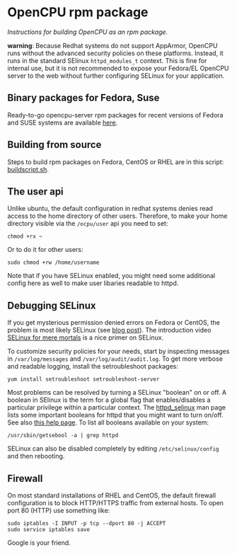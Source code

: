 # OpenCPU rpm package

*Instructions for building OpenCPU as an rpm package.*

**warning**: Because Redhat systems do not support AppArmor, OpenCPU runs without the advanced security policies on these platforms. Instead, it runs in the standard SElinux `httpd_modules_t` context. This is fine for internal use, but it is not recommended to expose your Fedora/EL OpenCPU server to the web without further configuring SELinux for your application.

## Binary packages for Fedora, Suse

Ready-to-go opencpu-server rpm packages for recent versions of Fedora and SUSE systems are available [here](http://software.opensuse.org/download.html?project=home:jeroenooms:opencpu-1.4&package=opencpu).

## Building from source

Steps to build rpm packages on Fedora, CentOS or RHEL are in this script: [buildscript.sh](buildscript.sh).

## The user api

Unlike ubuntu, the default configuration in redhat systems denies read access to the home directory of other users. Therefore, to make your home directory visible via the `/ocpu/user` api you need to set:

	chmod +rx ~

Or to do it for other users:

	sudo chmod +rw /home/username 

Note that if you have SELinux enabled, you might need some additional config here as well to make user libaries readable to httpd.

## Debugging SELinux

If you get mysterious permission denied errors on Fedora or CentOS, the problem is most likely SELinux (see [blog post](https://www.opencpu.org/posts/opencpu-fedora-centos/)). The introduction video [SELinux for mere mortals](http://www.redhat.com/resourcelibrary/videos/selinux-for-mere-mortals) is a nice primer on SELinux.

To customize security policies for your needs, start by inspecting messages in `/var/log/messages` and `/var/log/audit/audit.log`. To get more verbose and readable logging, install the setroubleshoot packages:

    yum install setroubleshoot setroubleshoot-server

Most problems can be resolved by turning a SELinux "boolean" on or off. A boolean in SElinux is the term for a global flag that enables/disables a particular privilege within a particular context. The [httpd_selinux](http://linux.die.net/man/8/httpd_selinux) man page lists some important booleans for httpd that you might want to turn on/off. See also [this help page](https://docs.fedoraproject.org/en-US/Fedora/19/html/Security_Guide/sect-Managing_Confined_Services-The_Apache_HTTP_Server.html). To list all booleans available on your system:

    /usr/sbin/getsebool -a | grep httpd

SELinux can also be disabled completely by editing `/etc/selinux/config` and then rebooting.

## Firewall

On most standard installations of RHEL and CentOS, the default firewall configuration is to block HTTP/HTTPS traffic from external hosts. To open port 80 (HTTP) use something like:

    sudo iptables -I INPUT -p tcp --dport 80 -j ACCEPT
    sudo service iptables save

Google is your friend.
